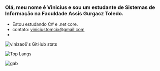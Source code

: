 ### Olá, meu nome é Vinicius e sou um estudante de Sistemas de Informação na Faculdade Assis Gurgacz Toledo.

<link rel="stylesheet" type="text/css" href="https://github.com/vinizao6/style.css.git">

- Estou estudando C# e .net core.
- contato: viniciustomcix@gmail.com
- 

![vinizao6's GitHub stats](https://github-readme-stats.vercel.app/api?username=vinizao6&show_icons=true&theme=gruvbox)

![Top Langs](https://github-readme-stats.vercel.app/api/top-langs/?username=vinizao6&hide_progress=true)

![gab](https://64.media.tumblr.com/d5ac79eef2307b701f207532ca2294cd/tumblr_oojp2nWXb01tydz8to1_540.gif)


